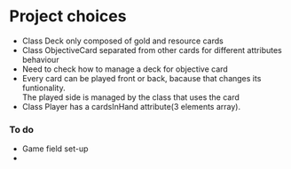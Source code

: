 # Project choices
- Class Deck only composed of gold and resource cards
- Class ObjectiveCard separated from other cards for different attributes behaviour
- Need to check how to manage a deck for objective card
- Every card can be played front or back, bacause that changes its funtionality. <br> 
The played side is managed by the class that uses the card
- Class Player has a cardsInHand attribute(3 elements array).
### To do
- Game field set-up
- 

